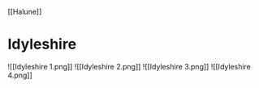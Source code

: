[[Halune]]
# Idyleshire
![[Idyleshire 1.png]]
![[Idyleshire 2.png]]
![[Idyleshire 3.png]]
![[Idyleshire 4.png]]